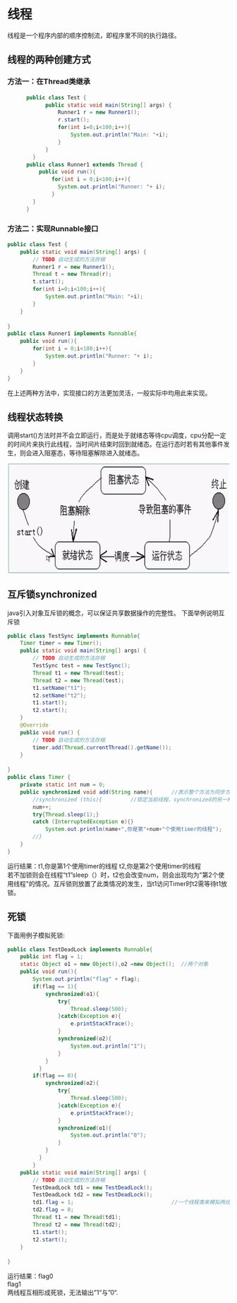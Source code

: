 # 线程
线程是一个程序内部的顺序控制流，即程序里不同的执行路径。
## 线程的两种创建方式
### 方法一：在Thread类继承
```java
      public class Test {
		    public static void main(String[] args) {
			    Runner1 r = new Runner1();
			    r.start();
			    for(int i=0;i<100;i++){
				    System.out.println("Main: "+i);
			    }
	    	}
	    }
      public class Runner1 extends Thread {
	      public void run(){
		      for(int i = 0;i<100;i++){
		    	System.out.println("Runner: "+ i);
		      }
      	}
      }
```
### 方法二：实现Runnable接口
```java
public class Test {
	public static void main(String[] args) {
		// TODO 自动生成的方法存根
		Runner1 r = new Runner1();
		Thread t = new Thread(r);
		t.start();
		for(int i=0;i<100;i++){
			System.out.println("Main: "+i);
		}
	}

}
public class Runner1 implements Runnable{
	public void run(){
		for(int i = 0;i<100;i++){
			System.out.println("Runner: "+ i);
		}
	}
}
```
在上述两种方法中，实现接口的方法更加灵活，一般实际中均用此来实现。
## 线程状态转换  
调用start()方法时并不会立即运行，而是处于就绪态等待cpu调度，cpu分配一定的时间片来执行此线程，当时间片结束时回到就绪态。在运行态时若有其他事件发生，则会进入阻塞态，等待阻塞解除进入就绪态。


![XIAN CHENG](https://github.com/wls860707495/Java/blob/master/img/xianchen.png) 
## 互斥锁synchronized
java引入对象互斥锁的概念，可以保证共享数据操作的完整性。
下面举例说明互斥锁
```java
public class TestSync implements Runnable{
    Timer timer = new Timer();
	public static void main(String[] args) {
		// TODO 自动生成的方法存根
		TestSync test = new TestSync();
		Thread t1 = new Thread(test);
		Thread t2 = new Thread(test);
        t1.setName("t1");
        t2.setName("t2");
        t1.start();
        t2.start();
	}
	@Override
	public void run() {
		// TODO 自动生成的方法存根
		timer.add(Thread.currentThread().getName());
	}

}
public class Timer {
	private static int num = 0;
	public synchronized void add(String name){      //表示整个方法为同步方法
		//synchronized (this){         //锁定当前线程，synchronized的另一种用法
		num++;
		try{Thread.sleep(1);}
		catch (InterruptedException e){}
			System.out.println(name+",你是第"+num+"个使用timer的线程");
		//}
	}
}
```
运行结果：t1,你是第1个使用timer的线程
t2,你是第2个使用timer的线程  
若不加锁则会在线程“t1”sleep（）时，t2也会改变num，则会出现均为"第2个使用线程"的情况。互斥锁则放置了此类情况的发生，当t1访问Timer时t2需等待t1放锁。  
## 死锁
下面用例子模拟死锁:  
```java
public class TestDeadLock implements Runnable{
	public int flag = 1;
	static Object o1 = new Object(),o2 =new Object();  //两个对象
	public void run(){
		System.out.println("flag" + flag);
		if(flag == 1){
			synchronized(o1){
				try{
					Thread.sleep(500);
				}catch(Exception e){
					e.printStackTrace();
				}
				synchronized(o2){
					System.out.println("1");
				}
			}
		  }	
		if(flag == 0){
			synchronized(o2){
				try{
					Thread.sleep(500);
				}catch(Exception e){
					e.printStackTrace();
				}
				synchronized(o1){
					System.out.println("0");
				}
			}
		  }	
		}
	public static void main(String[] args) {
		// TODO 自动生成的方法存根
		TestDeadLock td1 = new TestDeadLock();
		TestDeadLock td2 = new TestDeadLock();
		td1.flag = 1;								//一个线程类来模拟两线程，flag不同表示线程不同。
		td2.flag = 0;
		Thread t1 = new Thread(td1);
		Thread t2 = new Thread(td2);
		t1.start();
		t2.start();
	}

}
```
运行结果：flag0  
         flag1  
两线程互相形成死锁，无法输出”1“与”0“.

